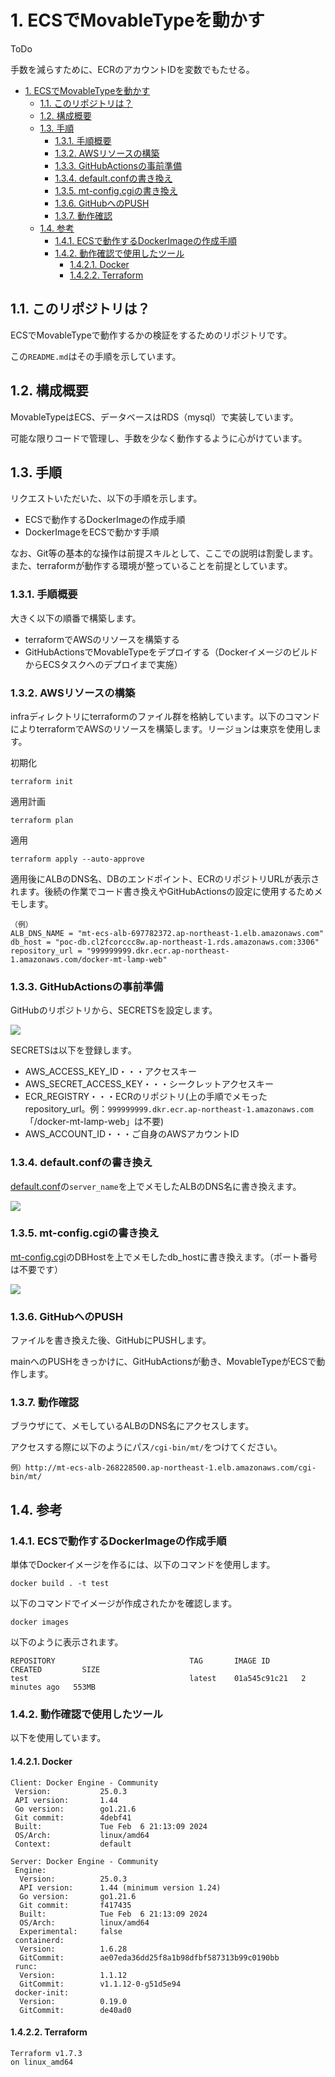 # 1. ECSでMovableTypeを動かす

ToDo

手数を減らすために、ECRのアカウントIDを変数でもたせる。


- [1. ECSでMovableTypeを動かす](#1-ecsでmovabletypeを動かす)
  - [1.1. このリポジトリは？](#11-このリポジトリは)
  - [1.2. 構成概要](#12-構成概要)
  - [1.3. 手順](#13-手順)
    - [1.3.1. 手順概要](#131-手順概要)
    - [1.3.2. AWSリソースの構築](#132-awsリソースの構築)
    - [1.3.3. GitHubActionsの事前準備](#133-githubactionsの事前準備)
    - [1.3.4. default.confの書き換え](#134-defaultconfの書き換え)
    - [1.3.5. mt-config.cgiの書き換え](#135-mt-configcgiの書き換え)
    - [1.3.6. GitHubへのPUSH](#136-githubへのpush)
    - [1.3.7. 動作確認](#137-動作確認)
  - [1.4. 参考](#14-参考)
    - [1.4.1. ECSで動作するDockerImageの作成手順](#141-ecsで動作するdockerimageの作成手順)
    - [1.4.2. 動作確認で使用したツール](#142-動作確認で使用したツール)
      - [1.4.2.1. Docker](#1421-docker)
      - [1.4.2.2. Terraform](#1422-terraform)


## 1.1. このリポジトリは？

ECSでMovableTypeで動作するかの検証をするためのリポジトリです。

この```README.md```はその手順を示しています。

## 1.2. 構成概要

MovableTypeはECS、データベースはRDS（mysql）で実装しています。

可能な限りコードで管理し、手数を少なく動作するように心がけています。

## 1.3. 手順

リクエストいただいた、以下の手順を示します。

- ECSで動作するDockerImageの作成手順
- DockerImageをECSで動かす手順

なお、Git等の基本的な操作は前提スキルとして、ここでの説明は割愛します。また、terraformが動作する環境が整っていることを前提としています。

### 1.3.1. 手順概要

大きく以下の順番で構築します。

- terraformでAWSのリソースを構築する
- GitHubActionsでMovableTypeをデプロイする（DockerイメージのビルドからECSタスクへのデプロイまで実施）

### 1.3.2. AWSリソースの構築

infraディレクトリにterraformのファイル群を格納しています。以下のコマンドによりterraformでAWSのリソースを構築します。リージョンは東京を使用します。

初期化

```
terraform init
```

適用計画

```
terraform plan
```

適用

```
terraform apply --auto-approve
```

適用後にALBのDNS名、DBのエンドポイント、ECRのリポジトリURLが表示されます。後続の作業でコード書き換えやGitHubActionsの設定に使用するためメモします。

```
（例）
ALB_DNS_NAME = "mt-ecs-alb-697782372.ap-northeast-1.elb.amazonaws.com"
db_host = "poc-db.cl2fcorccc8w.ap-northeast-1.rds.amazonaws.com:3306"
repository_url = "999999999.dkr.ecr.ap-northeast-1.amazonaws.com/docker-mt-lamp-web"
```

### 1.3.3. GitHubActionsの事前準備

GitHubのリポジトリから、SECRETSを設定します。

![](img/01_secrets.jpg)

SECRETSは以下を登録します。

- AWS_ACCESS_KEY_ID・・・アクセスキー
- AWS_SECRET_ACCESS_KEY・・・シークレットアクセスキー
- ECR_REGISTRY・・・ECRのリポジトリ(上の手順でメモったrepository_url。例：```999999999.dkr.ecr.ap-northeast-1.amazonaws.com```　「/docker-mt-lamp-web」は不要) 
- AWS_ACCOUNT_ID・・・ご自身のAWSアカウントID 
  


### 1.3.4. default.confの書き換え

[default.conf](default.conf)の```server_name```を上でメモしたALBのDNS名に書き換えます。

![](img/02.jpg)

### 1.3.5. mt-config.cgiの書き換え

[mt-config.cgi](mt-config.cgi)のDBHostを上でメモしたdb_hostに書き換えます。（ポート番号は不要です）

![](img/03.jpg)

### 1.3.6. GitHubへのPUSH

ファイルを書き換えた後、GitHubにPUSHします。

mainへのPUSHをきっかけに、GitHubActionsが動き、MovableTypeがECSで動作します。

### 1.3.7. 動作確認

ブラウザにて、メモしているALBのDNS名にアクセスします。

アクセスする際に以下のようにパス```/cgi-bin/mt/```をつけてください。

```
例）http://mt-ecs-alb-268228500.ap-northeast-1.elb.amazonaws.com/cgi-bin/mt/
```

## 1.4. 参考

### 1.4.1. ECSで動作するDockerImageの作成手順

単体でDockerイメージを作るには、以下のコマンドを使用します。

```
docker build . -t test
```

以下のコマンドでイメージが作成されたかを確認します。

```
docker images
```

以下のように表示されます。

```
REPOSITORY                              TAG       IMAGE ID       CREATED         SIZE
test                                    latest    01a545c91c21   2 minutes ago   553MB
```

### 1.4.2. 動作確認で使用したツール

以下を使用しています。

#### 1.4.2.1. Docker

```
Client: Docker Engine - Community
 Version:           25.0.3
 API version:       1.44
 Go version:        go1.21.6
 Git commit:        4debf41
 Built:             Tue Feb  6 21:13:09 2024
 OS/Arch:           linux/amd64
 Context:           default

Server: Docker Engine - Community
 Engine:
  Version:          25.0.3
  API version:      1.44 (minimum version 1.24)
  Go version:       go1.21.6
  Git commit:       f417435
  Built:            Tue Feb  6 21:13:09 2024
  OS/Arch:          linux/amd64
  Experimental:     false
 containerd:
  Version:          1.6.28
  GitCommit:        ae07eda36dd25f8a1b98dfbf587313b99c0190bb
 runc:
  Version:          1.1.12
  GitCommit:        v1.1.12-0-g51d5e94
 docker-init:
  Version:          0.19.0
  GitCommit:        de40ad0
```

#### 1.4.2.2. Terraform

```
Terraform v1.7.3
on linux_amd64
```